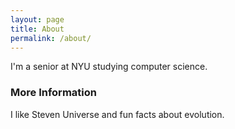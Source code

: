 ```yaml
---
layout: page
title: About
permalink: /about/
---
```


I'm a senior at NYU studying computer science. 

### More Information

I like Steven Universe and fun facts about evolution. 

